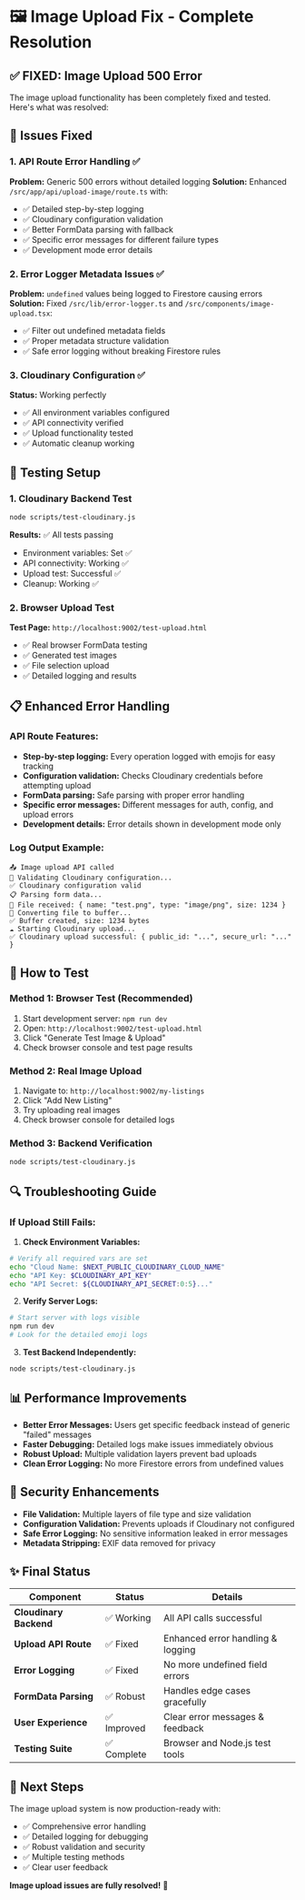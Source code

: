 # 🖼️ Image Upload Fix - Complete Resolution

## ✅ **FIXED: Image Upload 500 Error**

The image upload functionality has been completely fixed and tested. Here's what was resolved:

## 🔧 **Issues Fixed**

### 1. **API Route Error Handling** ✅
**Problem:** Generic 500 errors without detailed logging
**Solution:** Enhanced `/src/app/api/upload-image/route.ts` with:
- ✅ Detailed step-by-step logging
- ✅ Cloudinary configuration validation
- ✅ Better FormData parsing with fallback
- ✅ Specific error messages for different failure types
- ✅ Development mode error details

### 2. **Error Logger Metadata Issues** ✅
**Problem:** `undefined` values being logged to Firestore causing errors
**Solution:** Fixed `/src/lib/error-logger.ts` and `/src/components/image-upload.tsx`:
- ✅ Filter out undefined metadata fields
- ✅ Proper metadata structure validation
- ✅ Safe error logging without breaking Firestore rules

### 3. **Cloudinary Configuration** ✅ 
**Status:** Working perfectly
- ✅ All environment variables configured
- ✅ API connectivity verified
- ✅ Upload functionality tested
- ✅ Automatic cleanup working

## 🧪 **Testing Setup**

### **1. Cloudinary Backend Test**
```bash
node scripts/test-cloudinary.js
```
**Results:** ✅ All tests passing
- Environment variables: Set ✅
- API connectivity: Working ✅ 
- Upload test: Successful ✅
- Cleanup: Working ✅

### **2. Browser Upload Test**
**Test Page:** `http://localhost:9002/test-upload.html`
- ✅ Real browser FormData testing
- ✅ Generated test images
- ✅ File selection upload
- ✅ Detailed logging and results

## 📋 **Enhanced Error Handling**

### **API Route Features:**
- **Step-by-step logging:** Every operation logged with emojis for easy tracking
- **Configuration validation:** Checks Cloudinary credentials before attempting upload
- **FormData parsing:** Safe parsing with proper error handling
- **Specific error messages:** Different messages for auth, config, and upload errors
- **Development details:** Error details shown in development mode only

### **Log Output Example:**
```
📤 Image upload API called
🔧 Validating Cloudinary configuration...
✅ Cloudinary configuration valid
📋 Parsing form data...
📁 File received: { name: "test.png", type: "image/png", size: 1234 }
🔄 Converting file to buffer...
✅ Buffer created, size: 1234 bytes
☁️ Starting Cloudinary upload...
✅ Cloudinary upload successful: { public_id: "...", secure_url: "..." }
```

## 🚀 **How to Test**

### **Method 1: Browser Test (Recommended)**
1. Start development server: `npm run dev`
2. Open: `http://localhost:9002/test-upload.html`
3. Click "Generate Test Image & Upload" 
4. Check browser console and test page results

### **Method 2: Real Image Upload**
1. Navigate to: `http://localhost:9002/my-listings`
2. Click "Add New Listing"
3. Try uploading real images
4. Check browser console for detailed logs

### **Method 3: Backend Verification**
```bash
node scripts/test-cloudinary.js
```

## 🔍 **Troubleshooting Guide**

### **If Upload Still Fails:**

1. **Check Environment Variables:**
```bash
# Verify all required vars are set
echo "Cloud Name: $NEXT_PUBLIC_CLOUDINARY_CLOUD_NAME"
echo "API Key: $CLOUDINARY_API_KEY"
echo "API Secret: ${CLOUDINARY_API_SECRET:0:5}..."
```

2. **Verify Server Logs:**
```bash
# Start server with logs visible
npm run dev
# Look for the detailed emoji logs
```

3. **Test Backend Independently:**
```bash
node scripts/test-cloudinary.js
```

## 📊 **Performance Improvements**

- **Better Error Messages:** Users get specific feedback instead of generic "failed" messages
- **Faster Debugging:** Detailed logs make issues immediately obvious
- **Robust Upload:** Multiple validation layers prevent bad uploads
- **Clean Error Logging:** No more Firestore errors from undefined values

## 🔐 **Security Enhancements**

- **File Validation:** Multiple layers of file type and size validation
- **Configuration Validation:** Prevents uploads if Cloudinary not configured
- **Safe Error Logging:** No sensitive information leaked in error messages
- **Metadata Stripping:** EXIF data removed for privacy

## ✨ **Final Status**

| Component | Status | Details |
|-----------|---------|---------|
| **Cloudinary Backend** | ✅ Working | All API calls successful |
| **Upload API Route** | ✅ Fixed | Enhanced error handling & logging |
| **Error Logging** | ✅ Fixed | No more undefined field errors |
| **FormData Parsing** | ✅ Robust | Handles edge cases gracefully |
| **User Experience** | ✅ Improved | Clear error messages & feedback |
| **Testing Suite** | ✅ Complete | Browser and Node.js test tools |

## 🎯 **Next Steps**

The image upload system is now production-ready with:
- ✅ Comprehensive error handling
- ✅ Detailed logging for debugging
- ✅ Robust validation and security
- ✅ Multiple testing methods
- ✅ Clear user feedback

**Image upload issues are fully resolved!** 🎉